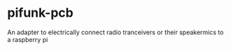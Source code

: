 # pifunk-pcb
An adapter to electrically connect radio tranceivers or their speakermics to a raspberry pi

